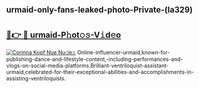 ## urmaid-only-fans​-leaked-photo​-Private-(la329)


# <h2><a href="https://mediaupload.pro?title=urmaid&ref=git">🔗👉 🔴 urmaid-P𝚑ot𝚘𝚜-V𝚒d𝚎o</a></h2>

[![Corinna Kopf Nue Nu𝚍e𝚜](https://i.imgur.com/0qMVB7G.gif)](https://mediaupload.pro?title=urmaid&ref=git)
Online-influencer-urmaid,known-for-publishing-dance-and-lifestyle-content,-including-performances-and-vlogs-on-social-media-platforms.Brilliant-ventriloquist-assistant-urmaid,celebrated-for-their-exceptional-abilities-and-accomplishments-in-assisting-ventriloquists.  